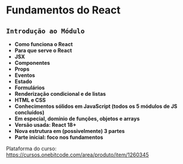 <h1>Fundamentos do React</h1>

## `Introdução ao Módulo`
-  **Como funciona o React**
-  **Para que serve o React**
-  **JSX**
-  **Componentes**
-  **Props**
-  **Eventos**
-  **Estado**
-  **Formulários**
-  **Renderização condicional e de listas**
-  **HTML e CSS**
-  **Conhecimentos sólidos em JavaScript (todos os 5 módulos de JS concluídos)**
-  **Em especial, domínio de funções, objetos e arrays**
-  **Versão usada: React 18+**
-  **Nova estrutura em (possivelmente) 3 partes**
-  **Parte inicial: foco nos fundamentos**

  Plataforma do curso: https://cursos.onebitcode.com/area/produto/item/1260345
